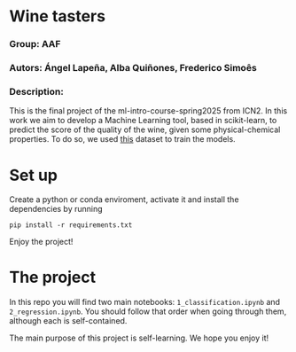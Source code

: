 # Wine tasters
### Group: AAF
### Autors: Ángel Lapeña, Alba Quiñones, Frederico Simoês
### Description:

This is the final project of the ml-intro-course-spring2025 from ICN2. In this work we aim to develop a Machine Learning tool, based in scikit-learn, to predict the score of the quality of the wine, given some physical-chemical properties. To do so, we used [this](https://archive.ics.uci.edu/dataset/186/wine+quality) dataset to train the models. 

# Set up
Create a python or conda enviroment, activate it and install the dependencies by running

```
pip install -r requirements.txt
```

Enjoy the project!

# The project
In this repo you will find two main notebooks: `1_classification.ipynb` and `2_regression.ipynb`. You should follow that order when going through them, although each is self-contained.

The main purpose of this project is self-learning. We hope you enjoy it!